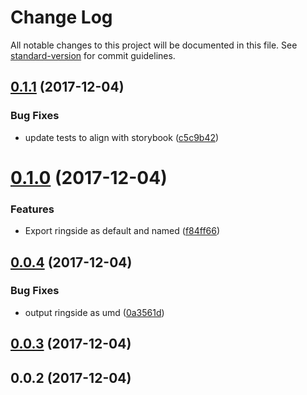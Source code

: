 # Change Log

All notable changes to this project will be documented in this file. See [standard-version](https://github.com/conventional-changelog/standard-version) for commit guidelines.

<a name="0.1.1"></a>
## [0.1.1](https://github.com/rylnd/ringside/compare/v0.1.0...v0.1.1) (2017-12-04)


### Bug Fixes

* update tests to align with storybook ([c5c9b42](https://github.com/rylnd/ringside/commit/c5c9b42))



<a name="0.1.0"></a>
# [0.1.0](https://github.com/rylnd/ringside/compare/v0.0.4...v0.1.0) (2017-12-04)


### Features

* Export ringside as default and named ([f84ff66](https://github.com/rylnd/ringside/commit/f84ff66))



<a name="0.0.4"></a>
## [0.0.4](https://github.com/rylnd/ringside/compare/v0.0.3...v0.0.4) (2017-12-04)


### Bug Fixes

* output ringside as umd ([0a3561d](https://github.com/rylnd/ringside/commit/0a3561d))



<a name="0.0.3"></a>
## [0.0.3](https://github.com/rylnd/ringside/compare/v0.0.2...v0.0.3) (2017-12-04)



<a name="0.0.2"></a>
## 0.0.2 (2017-12-04)
